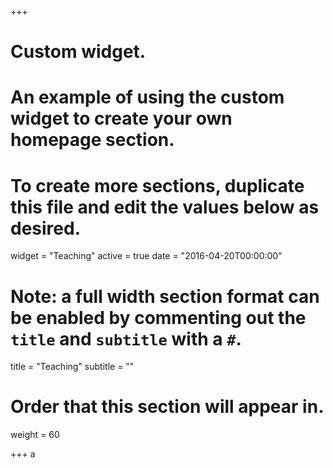 +++
# Custom widget.
# An example of using the custom widget to create your own homepage section.
# To create more sections, duplicate this file and edit the values below as desired.
widget = "Teaching"
active = true
date = "2016-04-20T00:00:00"

# Note: a full width section format can be enabled by commenting out the `title` and `subtitle` with a `#`.
title = "Teaching"
subtitle = ""

# Order that this section will appear in.
weight = 60

+++
a

